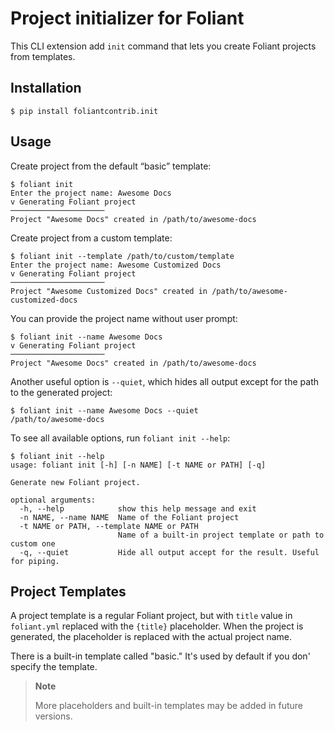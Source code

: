 # Project initializer for Foliant

This CLI extension add `init` command that lets you create Foliant projects from templates.


## Installation

```shell
$ pip install foliantcontrib.init
```


## Usage

Create project from the default “basic” template:

```shell
$ foliant init
Enter the project name: Awesome Docs
v Generating Foliant project
─────────────────────
Project "Awesome Docs" created in /path/to/awesome-docs
```

Create project from a custom template:

```shell
$ foliant init --template /path/to/custom/template
Enter the project name: Awesome Customized Docs
v Generating Foliant project
─────────────────────
Project "Awesome Customized Docs" created in /path/to/awesome-customized-docs
```

You can provide the project name without user prompt:

```shell
$ foliant init --name Awesome Docs
v Generating Foliant project
─────────────────────
Project "Awesome Docs" created in /path/to/awesome-docs
```

Another useful option is `--quiet`, which hides all output except for the path to the generated project:

```shell
$ foliant init --name Awesome Docs --quiet
/path/to/awesome-docs
```

To see all available options, run `foliant init --help`:

```shell
$ foliant init --help
usage: foliant init [-h] [-n NAME] [-t NAME or PATH] [-q]

Generate new Foliant project.

optional arguments:
  -h, --help            show this help message and exit
  -n NAME, --name NAME  Name of the Foliant project
  -t NAME or PATH, --template NAME or PATH
                        Name of a built-in project template or path to custom one
  -q, --quiet           Hide all output accept for the result. Useful for piping.
```


## Project Templates

A project template is a regular Foliant project, but with `title` value in `foliant.yml` replaced with the `{title}` placeholder. When the project is generated, the placeholder is replaced with the actual project name.

There is a built-in template called "basic." It's used by default if you don' specify the template.

>   **Note**
>
>   More placeholders and built-in templates may be added in future versions.
